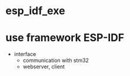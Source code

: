 # esp_idf_exe
# use framework ESP-IDF
- interface
    - communication with stm32
    - webserver, client


